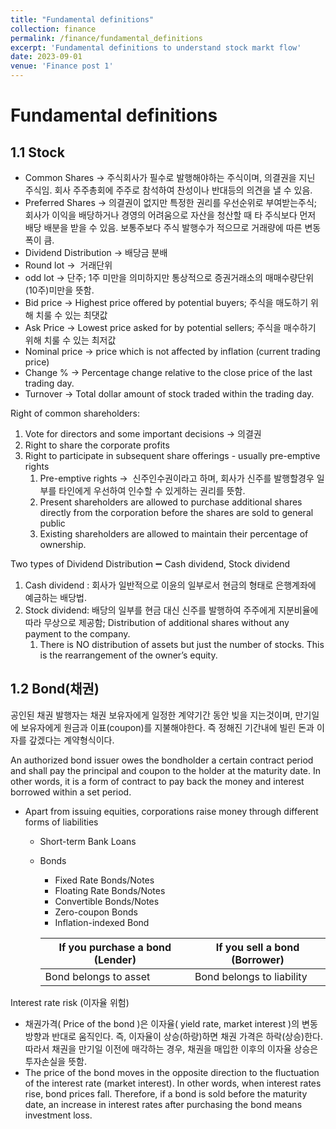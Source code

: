 ```yaml
---
title: "Fundamental definitions"
collection: finance
permalink: /finance/fundamental_definitions
excerpt: 'Fundamental definitions to understand stock markt flow'
date: 2023-09-01
venue: 'Finance post 1'
---
```

# Fundamental definitions

## 1.1 Stock

- Common Shares → 주식회사가 필수로 발행해야하는 주식이며, 의결권을 지닌 주식임. 회사 주주총회에 주주로 참석하여 찬성이나 반대등의 의견을 낼 수 있음.
- Preferred Shares → 의결권이 없지만 특정한 권리를 우선순위로 부여받는주식; 회사가 이익을 배당하거나 경영의 어려움으로 자산을 청산할 때 타 주식보다 먼저 배당 배분을 받을 수 있음. 보통주보다 주식 발행수가 적으므로 거래량에 따른 변동폭이 큼.
- Dividend Distribution → 배당금 분배
- Round lot →  거래단위
- odd lot → 단주; 1주 미만을 의미하지만 통상적으로 증권거래소의 매매수량단위(10주)미만을 뜻함.
- Bid price → Highest price offered by potential buyers; 주식을 매도하기 위해 치룰 수 있는 최댓값
- Ask Price → Lowest price asked for by potential sellers; 주식을 매수하기 위해 치룰 수 있는 최저값
- Nominal price → price which is not affected by inflation (current trading price)
- Change % → Percentage change relative to the close price of the last trading day.
- Turnover → Total dollar amount of stock traded within the trading day.

Right of common shareholders:

1. Vote for directors and some important decisions → 의결권
2. Right to share the corporate profits
3. Right to participate in subsequent share offerings - usually pre-emptive rights
    1. Pre-emptive rights →  신주인수권이라고 하며, 회사가 신주를 발행할경우 일부를 타인에게 우선하여 인수할 수 있게하는 권리를 뜻함.
    2. Present shareholders are allowed to purchase additional shares directly from the corporation before the shares are sold to general public
    3. Existing shareholders are allowed to maintain their percentage of ownership.

Two types of Dividend Distribution ➖ Cash dividend, Stock dividend

1. Cash dividend : 회사가 일반적으로 이윤의 일부로서 현금의 형태로 은행계좌에 예금하는 배당법.
2. Stock dividend: 배당의 일부를 현금 대신 신주를 발행하여 주주에게 지분비율에 따라 무상으로 제공함; Distribution of additional shares without any payment to the company.
    1. There is NO distribution of assets but just the number of stocks. This is the rearrangement of the owner’s equity.

## 1.2 Bond(채권)

공인된 채권 발행자는 채권 보유자에게 일정한 계약기간 동안 빚을 지는것이며, 만기일에 보유자에게 원금과 이표(coupon)를 지불해야한다. 즉 정해진 기간내에 빌린 돈과 이자를 갚겠다는 계약형식이다.

An authorized bond issuer owes the bondholder a certain contract period and shall pay the principal and coupon to the holder at the maturity date. In other words, it is a form of contract to pay back the money and interest borrowed within a set period.

- Apart from issuing equities, corporations raise money through different forms of liabilities
    - Short-term Bank Loans
    - Bonds
        - Fixed Rate Bonds/Notes
        - Floating Rate Bonds/Notes
        - Convertible Bonds/Notes
        - Zero-coupon Bonds
        - Inflation-indexed Bond
        
        | If you purchase a bond (Lender) | If you sell a bond (Borrower) |
        | --- | --- |
        | Bond belongs to asset | Bond belongs to liability |

Interest rate risk (이자율 위험)

- 채권가격( Price of the bond )은 이자율( yield rate, market interest )의 변동방향과 반대로 움직인다. 즉, 이자율이 상승(하랑)하면 채권 가격은 하락(상승)한다. 따라서 채권을 만기일 이전에 매각하는 경우, 채권을 매입한 이후의 이자율 상승은 투자손실을 뜻함.
- The price of the bond moves in the opposite direction to the fluctuation of the interest rate (market interest). In other words, when interest rates rise, bond prices fall. Therefore, if a bond is sold before the maturity date, an increase in interest rates after purchasing the bond means investment loss.

